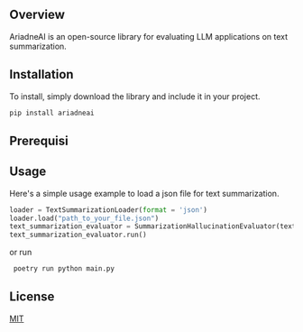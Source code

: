 ## Overview
AriadneAI is an open-source library for evaluating LLM applications on text summarization. 


## Installation

To install, simply download the library and include it in your project.

```bash
pip install ariadneai
```
## Prerequisi



## Usage
Here's a simple usage example to load a json file for text summarization.
```python
loader = TextSummarizationLoader(format = 'json')
loader.load("path_to_your_file.json")
text_summarization_evaluator = SummarizationHallucinationEvaluator(text_summarization_loader)
text_summarization_evaluator.run()
```
or run

```python
 poetry run python main.py
```

## License

[MIT](https://choosealicense.com/licenses/mit/)
